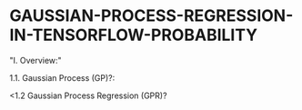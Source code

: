# GAUSSIAN-PROCESS-REGRESSION-IN-TENSORFLOW-PROBABILITY
<p>"I. Overview:"</p>
<p>1.1. Gaussian Process (GP)?:</p>
<p><1.2 Gaussian Process Regression (GPR)? </p>
<p><II. Coding: All In Jupyter file> </p>




